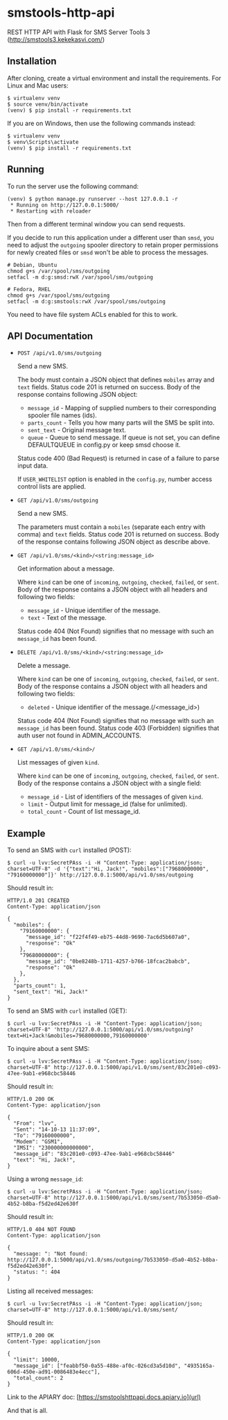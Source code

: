 smstools-http-api
=================

REST HTTP API with Flask for SMS Server Tools 3 (http://smstools3.kekekasvi.com/)


Installation
------------

After cloning, create a virtual environment and install the requirements. For Linux and Mac users:

    $ virtualenv venv
    $ source venv/bin/activate
    (venv) $ pip install -r requirements.txt

If you are on Windows, then use the following commands instead:

    $ virtualenv venv
    $ venv\Scripts\activate
    (venv) $ pip install -r requirements.txt

Running
-------

To run the server use the following command:

    (venv) $ python manage.py runserver --host 127.0.0.1 -r
     * Running on http://127.0.0.1:5000/
     * Restarting with reloader

Then from a different terminal window you can send requests.

If you decide to run this application under a different user than `smsd`, you need to adjust the `outgoing` spooler directory to retain proper permissions for newly created files or `smsd` won't be able to process the messages.

    # Debian, Ubuntu
    chmod g+s /var/spool/sms/outgoing
    setfacl -m d:g:smsd:rwX /var/spool/sms/outgoing

    # Fedora, RHEL
    chmod g+s /var/spool/sms/outgoing
    setfacl -m d:g:smstools:rwX /var/spool/sms/outgoing

You need to have file system ACLs enabled for this to work.


API Documentation
-----------------

- `POST /api/v1.0/sms/outgoing`

    Send a new SMS.

    The body must contain a JSON object that defines `mobiles` array and `text` fields. Status code 201 is returned on success. Body of the response contains following JSON object:

    - `message_id` - Mapping of supplied numbers to their corresponding spooler file names (ids).
    - `parts_count` - Tells you how many parts will the SMS be split into.
    - `sent_text` - Original message text.
    - `queue` - Queue to send message. If queue is not set, you can define DEFAULTQUEUE in config.py or keep smsd choose it.

    Status code 400 (Bad Request) is returned in case of a failure to parse input data.

    If `USER_WHITELIST` option is enabled in the `config.py`, number access control lists are applied.

- `GET /api/v1.0/sms/outgoing`

    Send a new SMS.

    The parameters must contain a `mobiles` (separate each entry with comma) and `text` fields. Status code 201 is returned on success. Body of the response contains following JSON object as describe above.


- `GET /api/v1.0/sms/<kind>/<string:message_id>`

    Get information about a message.

    Where `kind` can be one of `incoming`, `outgoing`, `checked`, `failed`, or `sent`. Body of the response contains a JSON object with all headers and following two fields:

    - `message_id` - Unique identifier of the message.
    - `text` - Text of the message.

    Status code 404 (Not Found) signifies that no message with such an `message_id` has been found.


- `DELETE /api/v1.0/sms/<kind>/<string:message_id>`

    Delete a message.

    Where `kind` can be one of `incoming`, `outgoing`, `checked`, `failed`, or `sent`. Body of the response contains a JSON object with all headers and following two fields:

    - `deleted` - Unique identifier of the message.(<kind>/<message_id>)

    Status code 404 (Not Found) signifies that no message with such an `message_id` has been found.
    Status code 403 (Forbidden) signifies that auth user not found in ADMIN_ACCOUNTS.


- `GET /api/v1.0/sms/<kind>/`

    List messages of given `kind`.

    Where `kind` can be one of `incoming`, `outgoing`, `checked`, `failed`, or `sent`. Body of the response contains a JSON object with a single field:

    - `message_id` - List of identifiers of the messages of given `kind`.
    - `limit` -  Output limit for message_id (false for unlimited).
    - `total_count` - Count of list message_id.

Example
-------

To send an SMS with `curl` installed (POST):

    $ curl -u lvv:SecretPAss -i -H "Content-Type: application/json; charset=UTF-8" -d '{"text":"Hi, Jack!", "mobiles":["79680000000", "79160000000"]}' http://127.0.0.1:5000/api/v1.0/sms/outgoing

Should result in:

    HTTP/1.0 201 CREATED
    Content-Type: application/json

    {
      "mobiles": {
        "79160000000": {
          "message_id": "f22f4f49-eb75-44d8-9690-7ac6d5b607a0",
          "response": "Ok"
        },
        "79680000000": {
          "message_id": "0be8248b-1711-4257-b766-18fcac2babcb",
          "response": "Ok"
        },
      },
      "parts_count": 1,
      "sent_text": "Hi, Jack!"
    }

To send an SMS with `curl` installed (GET):

    $ curl -u lvv:SecretPAss -i -H "Content-Type: application/json; charset=UTF-8" 'http://127.0.0.1:5000/api/v1.0/sms/outgoing?text=Hi+Jack!&mobiles=79680000000,79160000000'

To inquire about a sent SMS:

    $ curl -u lvv:SecretPAss -i -H "Content-Type: application/json; charset=UTF-8" http://127.0.0.1:5000/api/v1.0/sms/sent/83c201e0-c093-47ee-9ab1-e968cbc58446

Should result in:

    HTTP/1.0 200 OK
    Content-Type: application/json

    {
      "From": "lvv",
      "Sent": "14-10-13 11:37:09",
      "To": "79160000000",
      "Modem": "GSM1",
      "IMSI": "230000000000000",
      "message_id": "83c201e0-c093-47ee-9ab1-e968cbc58446"
      "text": "Hi, Jack!",
    }

Using a wrong `message_id`:

    $ curl -u lvv:SecretPAss -i -H "Content-Type: application/json; charset=UTF-8" http://127.0.0.1:5000/api/v1.0/sms/sent/7b533050-d5a0-4b52-b8ba-f5d2ed42e630f

Should result in:

    HTTP/1.0 404 NOT FOUND
    Content-Type: application/json

    {
      "message: ": "Not found: http://127.0.0.1:5000/api/v1.0/sms/outgoing/7b533050-d5a0-4b52-b8ba-f5d2ed42e630f",
      "status: ": 404
    }

Listing all received messages:

    $ curl -u lvv:SecretPAss -i -H "Content-Type: application/json; charset=UTF-8" http://127.0.0.1:5000/api/v1.0/sms/sent/

Should result in:

    HTTP/1.0 200 OK
    Content-Type: application/json

    {
      "limit": 10000,
      "message_id": ["feabbf50-0a55-488e-af0c-026cd3a5d10d", "4935165a-606d-450e-ad91-0086483e4ecc"],
      "total_count": 2
    }

Link to the APIARY doc:
[https://smstoolshttpapi.docs.apiary.io](url)

And that is all.
